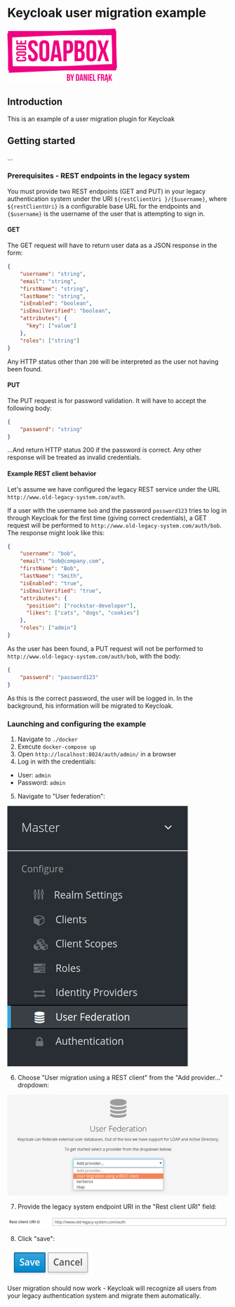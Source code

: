 # Keycloak user migration example

![Code Soapbox logo](readme-images/logo.png)

## Introduction

This is an example of a user migration plugin for Keycloak

## Getting started

...

### Prerequisites - REST endpoints in the legacy system  

You must provide two REST endpoints (GET and PUT) in your legacy authentication system under the URI `${restClientUri
}/{$username}`, where `${restClientUri}` is a configurable base URL for the endpoints and `{$username}` is the
username of the user that is attempting to sign in.

#### GET
The GET request will have to return user data as a JSON response in the form:
```json
{
    "username": "string",
    "email": "string",
    "firstName": "string",
    "lastName": "string",
    "isEnabled": "boolean",
    "isEmailVerified": "boolean",
    "attributes": {
      "key": ["value"]
    },
    "roles": ["string"]
}
```

Any HTTP status other than `200` will be interpreted as the user not having been found. 

#### PUT
The PUT request is for password validation. It will have to accept the following body:
```json
{
    "password": "string"
}
```

...And return HTTP status 200 if the password is correct. Any other response will be treated as invalid credentials.

#### Example REST client behavior

Let's assume we have configured the legacy REST service under the URL `http://www.old-legacy-system.com/auth`.

If a user with the username `bob` and the password `password123` tries to log in through Keycloak for the first time
(giving correct credentials), a GET request will be performed to `http://www.old-legacy-system.com/auth/bob`.
The response might look like this:
```json
{
    "username": "bob",
    "email": "bob@company.com",
    "firstName": "Bob",
    "lastName": "Smith",
    "isEnabled": "true",
    "isEmailVerified": "true",
    "attributes": {
      "position": ["rockstar-developer"],
      "likes": ["cats", "dogs", "cookies"]
    },
    "roles": ["admin"]
}
```

As the user has been found, a PUT request will not be performed to `http://www.old-legacy-system.com/auth/bob`, with
the body:
```json
{
    "password": "password123"
}
```

As this is the correct password, the user will be logged in. In the background, his information will be migrated to
Keycloak.

### Launching and configuring the example
1. Navigate to `./docker`
2. Execute `docker-compose up`
3. Open `http://localhost:8024/auth/admin/` in a browser
4. Log in with the credentials:
* User: `admin`
* Password: `admin`
5. Navigate to "User federation":

![Sidebar](readme-images/sidebar.png)

6. Choose "User migration using a REST client" from the "Add provider..." dropdown:

![User federation dropdown](readme-images/user-federation.png)

7. Provide the legacy system endpoint URI in the "Rest client URI" field:

![Rest client URI input](readme-images/field_rest_client_uri.png)

8. Click "save":

![Save button](readme-images/save_btn.png)

User migration should now work - Keycloak will recognize all users from your legacy authentication system and migrate
 them automatically.
